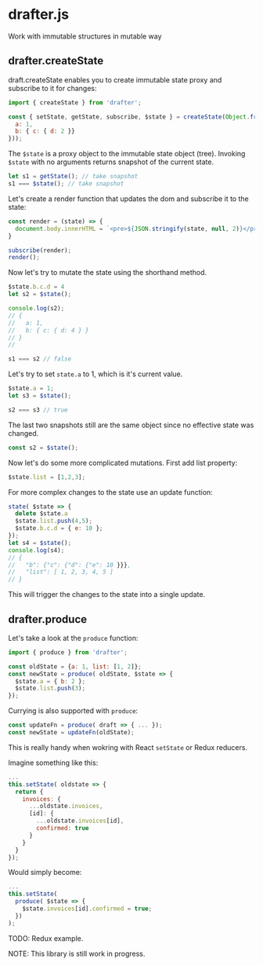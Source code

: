 # drafter.js
Work with immutable structures in mutable way

## drafter.createState
draft.createState enables you to create immutable state proxy and subscribe to it for changes:
```javascript
import { createState } from 'drafter';

const { setState, getState, subscribe, $state } = createState(Object.freeze({
  a: 1,
  b: { c: { d: 2 }}
}));
```

The ```$state``` is a proxy object to the immutable state object (tree). Invoking ```$state``` with no arguments returns snapshot of the current state.
```javascript
let s1 = getState(); // take snapshot
s1 === $state(); // take snapshot
```

Let's create a render function that updates the dom and subscribe it to the state:
```javascript
const render = (state) => {
  document.body.innerHTML = `<pre>${JSON.stringify(state, null, 2)}</pre>`;
}

subscribe(render);
render();
```

Now let's try to mutate the state using the shorthand method.
```javascript
$state.b.c.d = 4
let s2 = $state();

console.log(s2);
// {
//   a: 1,
//   b: { c: { d: 4 } }
// }
//

s1 === s2 // false
```

Let's try to set ```state.a``` to 1, which is it's current value.

```javascript
$state.a = 1;
let s3 = $state();

s2 === s3 // true
```
The last two snapshots still are the same object since no effective state was changed.

```javascript
const s2 = $state();
```

Now let's do some more complicated mutations. First add list property:
```javascript
$state.list = [1,2,3];
```
For more complex changes to the state use an update function:
```javascript
state( $state => {
  delete $state.a
  $state.list.push(4,5);
  $state.b.c.d = { e: 10 };
});
let s4 = $state();
console.log(s4);
// {
//   "b": {"c": {"d": {"e": 10 }}},
//   "list": [ 1, 2, 3, 4, 5 ]
// }
```
This will trigger the changes to the state into a single update.

## drafter.produce
Let's take a look at the ```produce``` function:
```javascript
import { produce } from 'drafter';

const oldState = {a: 1, list: [1, 2]};
const newState = produce( oldState, $state => {
  $state.a = { b: 2 };
  $state.list.push(3);
});
```

Currying is also supported with ```produce```:
```javascript
const updateFn = produce( draft => { ... });
const newState = updateFn(oldState);
```
This is really handy when wokring with React ```setState``` or Redux reducers.

Imagine something like this:
```javascript
...
this.setState( oldstate => {
  return {
    invoices: {
      ...oldstate.invoices,
      [id]: {
        ...oldstate.invoices[id],
        confirmed: true
      }
    }
  }
});
```
Would simply become:
```javascript
...
this.setState(
  produce( $state => {
    $state.invoices[id].confirmed = true;
  })
);
```

TODO: Redux example.

NOTE: This library is still work in progress.
